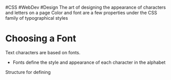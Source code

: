#CSS #WebDev #Design
The art of designing the appearance of characters and letters on a page
Color and font are a few properties under the CSS family of typographical styles

# Choosing a Font
Text characters are based on fonts.
- Fonts define the style and appearance of each character in the alphabet

Structure for defining 
